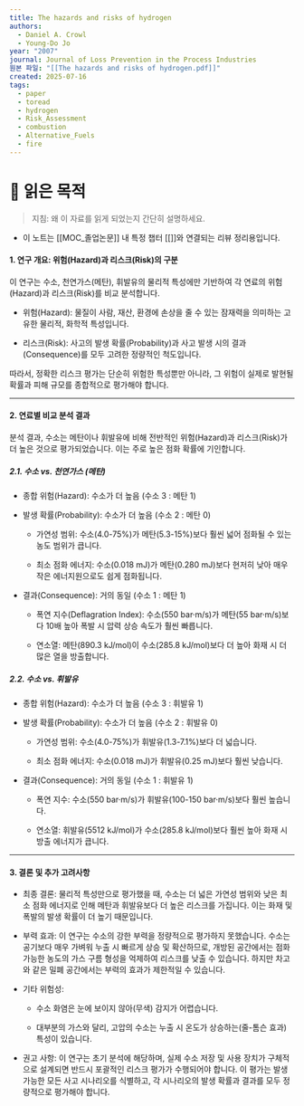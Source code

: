 ```yaml
---
title: The hazards and risks of hydrogen
authors:
  - Daniel A. Crowl
  - Young-Do Jo
year: "2007"
journal: Journal of Loss Prevention in the Process Industries
원본 파일: "[[The hazards and risks of hydrogen.pdf]]"
created: 2025-07-16
tags:
  - paper
  - toread
  - hydrogen
  - Risk_Assessment
  - combustion
  - Alternative_Fuels
  - fire
---
```

# 🎯 읽은 목적  
> 지침: 왜 이 자료를 읽게 되었는지 간단히 설명하세요.

- 이 노트는 [[MOC_졸업논문]] 내 특정 챕터 [[]]와 연결되는 리뷰 정리용입니다.  

#### 1. 연구 개요: 위험(Hazard)과 리스크(Risk)의 구분

이 연구는 수소, 천연가스(메탄), 휘발유의 물리적 특성에만 기반하여 각 연료의 위험(Hazard)과 리스크(Risk)를 비교 분석합니다.

- 위험(Hazard): 물질이 사람, 재산, 환경에 손상을 줄 수 있는 잠재력을 의미하는 고유한 물리적, 화학적 특성입니다.
    
- 리스크(Risk): 사고의 발생 확률(Probability)과 사고 발생 시의 결과(Consequence)를 모두 고려한 정량적인 척도입니다.
    

따라서, 정확한 리스크 평가는 단순히 위험한 특성뿐만 아니라, 그 위험이 실제로 발현될 확률과 피해 규모를 종합적으로 평가해야 합니다.

---

#### 2. 연료별 비교 분석 결과

분석 결과, 수소는 메탄이나 휘발유에 비해 전반적인 위험(Hazard)과 리스크(Risk)가 더 높은 것으로 평가되었습니다. 이는 주로 높은 점화 확률에 기인합니다.

##### 2.1. 수소 vs. 천연가스 (메탄)

- 종합 위험(Hazard): 수소가 더 높음 (수소 3 : 메탄 1)
    
- 발생 확률(Probability): 수소가 더 높음 (수소 2 : 메탄 0)
    
    - 가연성 범위: 수소(4.0-75%)가 메탄(5.3-15%)보다 훨씬 넓어 점화될 수 있는 농도 범위가 큽니다.
        
    - 최소 점화 에너지: 수소(0.018 mJ)가 메탄(0.280 mJ)보다 현저히 낮아 매우 작은 에너지원으로도 쉽게 점화됩니다.
        
- 결과(Consequence): 거의 동일 (수소 1 : 메탄 1)
    
    - 폭연 지수(Deflagration Index): 수소(550 bar·m/s)가 메탄(55 bar·m/s)보다 10배 높아 폭발 시 압력 상승 속도가 훨씬 빠릅니다.
        
    - 연소열: 메탄(890.3 kJ/mol)이 수소(285.8 kJ/mol)보다 더 높아 화재 시 더 많은 열을 방출합니다.
        

##### 2.2. 수소 vs. 휘발유

- 종합 위험(Hazard): 수소가 더 높음 (수소 3 : 휘발유 1)
    
- 발생 확률(Probability): 수소가 더 높음 (수소 2 : 휘발유 0)
    
    - 가연성 범위: 수소(4.0-75%)가 휘발유(1.3-7.1%)보다 더 넓습니다.
        
    - 최소 점화 에너지: 수소(0.018 mJ)가 휘발유(0.25 mJ)보다 훨씬 낮습니다.
        
- 결과(Consequence): 거의 동일 (수소 1 : 휘발유 1)
    
    - 폭연 지수: 수소(550 bar·m/s)가 휘발유(100-150 bar·m/s)보다 훨씬 높습니다.
        
    - 연소열: 휘발유(5512 kJ/mol)가 수소(285.8 kJ/mol)보다 훨씬 높아 화재 시 방출 에너지가 큽니다.
        

---

#### 3. 결론 및 추가 고려사항

- 최종 결론: 물리적 특성만으로 평가했을 때, 수소는 더 넓은 가연성 범위와 낮은 최소 점화 에너지로 인해 메탄과 휘발유보다 더 높은 리스크를 가집니다. 이는 화재 및 폭발의 발생 확률이 더 높기 때문입니다.
    
- 부력 효과: 이 연구는 수소의 강한 부력을 정량적으로 평가하지 못했습니다. 수소는 공기보다 매우 가벼워 누출 시 빠르게 상승 및 확산하므로, 개방된 공간에서는 점화 가능한 농도의 가스 구름 형성을 억제하여 리스크를 낮출 수 있습니다. 하지만 차고와 같은 밀폐 공간에서는 부력의 효과가 제한적일 수 있습니다.
    
- 기타 위험성:
    
    - 수소 화염은 눈에 보이지 않아(무색) 감지가 어렵습니다.
        
    - 대부분의 가스와 달리, 고압의 수소는 누출 시 온도가 상승하는(줄-톰슨 효과) 특성이 있습니다.
        
- 권고 사항: 이 연구는 초기 분석에 해당하며, 실제 수소 저장 및 사용 장치가 구체적으로 설계되면 반드시 포괄적인 리스크 평가가 수행되어야 합니다. 이 평가는 발생 가능한 모든 사고 시나리오를 식별하고, 각 시나리오의 발생 확률과 결과를 모두 정량적으로 평가해야 합니다.
